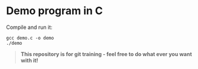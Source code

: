 # Demo program in C

Compile and run it:

```
gcc demo.c -o demo
./demo
```


> **This repository is for git training - feel free to do what ever you want with it!**
